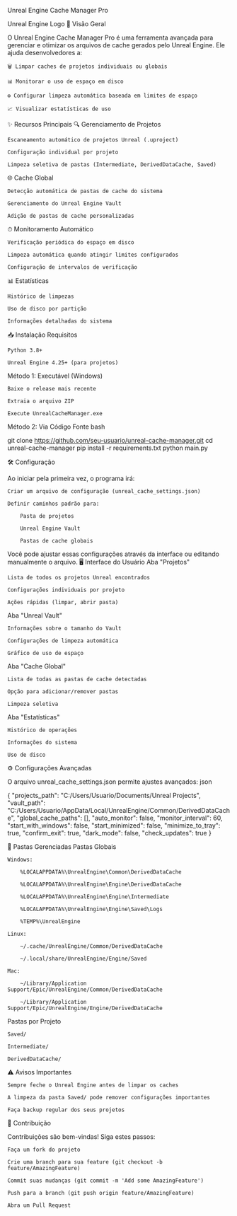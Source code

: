 Unreal Engine Cache Manager Pro

Unreal Engine Logo
📌 Visão Geral

O Unreal Engine Cache Manager Pro é uma ferramenta avançada para gerenciar e otimizar os arquivos de cache gerados pelo Unreal Engine. Ele ajuda desenvolvedores a:

    🗑️ Limpar caches de projetos individuais ou globais

    📊 Monitorar o uso de espaço em disco

    ⚙️ Configurar limpeza automática baseada em limites de espaço

    📈 Visualizar estatísticas de uso

✨ Recursos Principais
🔍 Gerenciamento de Projetos

    Escaneamento automático de projetos Unreal (.uproject)

    Configuração individual por projeto

    Limpeza seletiva de pastas (Intermediate, DerivedDataCache, Saved)

🌐 Cache Global

    Detecção automática de pastas de cache do sistema

    Gerenciamento do Unreal Engine Vault

    Adição de pastas de cache personalizadas

⏱ Monitoramento Automático

    Verificação periódica do espaço em disco

    Limpeza automática quando atingir limites configurados

    Configuração de intervalos de verificação

📊 Estatísticas

    Histórico de limpezas

    Uso de disco por partição

    Informações detalhadas do sistema

📥 Instalação
Requisitos

    Python 3.8+

    Unreal Engine 4.25+ (para projetos)

Método 1: Executável (Windows)

    Baixe o release mais recente

    Extraia o arquivo ZIP

    Execute UnrealCacheManager.exe

Método 2: Via Código Fonte
bash

git clone https://github.com/seu-usuario/unreal-cache-manager.git
cd unreal-cache-manager
pip install -r requirements.txt
python main.py

🛠 Configuração

Ao iniciar pela primeira vez, o programa irá:

    Criar um arquivo de configuração (unreal_cache_settings.json)

    Definir caminhos padrão para:

        Pasta de projetos

        Unreal Engine Vault

        Pastas de cache globais

Você pode ajustar essas configurações através da interface ou editando manualmente o arquivo.
🖥 Interface do Usuário
Aba "Projetos"

    Lista de todos os projetos Unreal encontrados

    Configurações individuais por projeto

    Ações rápidas (limpar, abrir pasta)

Aba "Unreal Vault"

    Informações sobre o tamanho do Vault

    Configurações de limpeza automática

    Gráfico de uso de espaço

Aba "Cache Global"

    Lista de todas as pastas de cache detectadas

    Opção para adicionar/remover pastas

    Limpeza seletiva

Aba "Estatísticas"

    Histórico de operações

    Informações do sistema

    Uso de disco

⚙️ Configurações Avançadas

O arquivo unreal_cache_settings.json permite ajustes avançados:
json

{
  "projects_path": "C:/Users/Usuario/Documents/Unreal Projects",
  "vault_path": "C:/Users/Usuario/AppData/Local/UnrealEngine/Common/DerivedDataCache",
  "global_cache_paths": [],
  "auto_monitor": false,
  "monitor_interval": 60,
  "start_with_windows": false,
  "start_minimized": false,
  "minimize_to_tray": true,
  "confirm_exit": true,
  "dark_mode": false,
  "check_updates": true
}

📜 Pastas Gerenciadas
Pastas Globais

    Windows:

        %LOCALAPPDATA%\UnrealEngine\Common\DerivedDataCache

        %LOCALAPPDATA%\UnrealEngine\Engine\DerivedDataCache

        %LOCALAPPDATA%\UnrealEngine\Engine\Intermediate

        %LOCALAPPDATA%\UnrealEngine\Engine\Saved\Logs

        %TEMP%\UnrealEngine

    Linux:

        ~/.cache/UnrealEngine/Common/DerivedDataCache

        ~/.local/share/UnrealEngine/Engine/Saved

    Mac:

        ~/Library/Application Support/Epic/UnrealEngine/Common/DerivedDataCache

        ~/Library/Application Support/Epic/UnrealEngine/Engine/DerivedDataCache

Pastas por Projeto

    Saved/

    Intermediate/

    DerivedDataCache/

⚠️ Avisos Importantes

    Sempre feche o Unreal Engine antes de limpar os caches

    A limpeza da pasta Saved/ pode remover configurações importantes

    Faça backup regular dos seus projetos

🤝 Contribuição

Contribuições são bem-vindas! Siga estes passos:

    Faça um fork do projeto

    Crie uma branch para sua feature (git checkout -b feature/AmazingFeature)

    Commit suas mudanças (git commit -m 'Add some AmazingFeature')

    Push para a branch (git push origin feature/AmazingFeature)

    Abra um Pull Request
